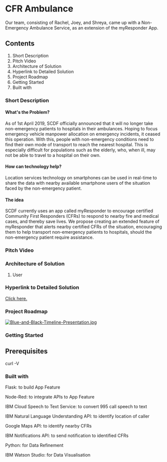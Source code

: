 # CFR Ambulance
Our team, consisting of Rachel, Joey, and Shreya, came up with a Non-Emergency Ambulance Service, as an extension of the myResponder App.

## Contents

1. Short Description
2. Pitch Video
3. Architecture of Solution
4. Hyperlink to Detailed Solution
5. Project Roadmap
6. Getting Started
7. Built with

### Short Description

#### What's the Problem?

As of 1st April 2019, SCDF officially announced that it will no longer take non-emergency patients to hospitals in their ambulances. Hoping to focus emergency vehicle manpower allocation on emergency incidents, it ceased this operation. With this, people with non-emergency conditions need to find their own mode of transport to reach the nearest hospital. This is especially difficult for populations such as the elderly, who, when ill, may not be able to travel to a hospital on their own.

#### How can technology help?

Location services technology on smartphones can be used in real-time to share the data with nearby available smartphone users of the situation faced by the non-emergency patient.

#### The idea

SCDF currently uses an app called myResponder to encourage certified Community First Responders (CFRs) to respond to nearby fire and medical cases, and thereby save lives. We propose creating an extended feature of myResponder that alerts nearby certified CFRs of the situation, encouraging them to help transport non-emergency patients to hospitals, should the non-emergency patient require assistance.

### Pitch Video

### Architecture of Solution

1. User 

### Hyperlink to Detailed Solution

[Click here.](https://github.com/shreyasriram4/Bumblebee-CFR-Ambulance_SCDFXIBM/blob/master/DESCRIPTION.md)

### Project Roadmap

[![Blue-and-Black-Timeline-Presentation.jpg](https://i.postimg.cc/TPnk3r0y/Blue-and-Black-Timeline-Presentation.jpg)](https://postimg.cc/jWd68nGK)

### Getting Started

## Prerequisites

curl -V

### Built with

Flask: to build App Feature

Node-Red: to integrate APIs to App Feature

IBM Cloud Speech to Text Service: to convert 995 call speech to text

IBM Natural Language Understanding API: to identify location of caller

Google Maps API: to identify nearby CFRs

IBM Notifications API: to send notification to identified CFRs

Python: for Data Refinement

IBM Watson Studio: for Data Visualisation





